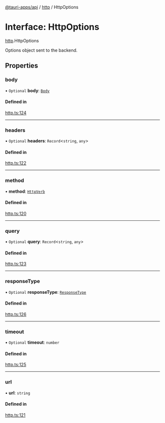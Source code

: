 [@tauri-apps/api](../index.md) / [http](../modules/http.md) / HttpOptions

# Interface: HttpOptions

[http](../modules/http.md).HttpOptions

Options object sent to the backend.

## Properties

### body

• `Optional` **body**: [`Body`](../classes/http.Body.md)

#### Defined in

[http.ts:124](https://github.com/tauri-apps/tauri/blob/5c0a8bf/tooling/api/src/http.ts#L124)

___

### headers

• `Optional` **headers**: `Record`<`string`, `any`\>

#### Defined in

[http.ts:122](https://github.com/tauri-apps/tauri/blob/5c0a8bf/tooling/api/src/http.ts#L122)

___

### method

• **method**: [`HttpVerb`](../modules/http.md#httpverb)

#### Defined in

[http.ts:120](https://github.com/tauri-apps/tauri/blob/5c0a8bf/tooling/api/src/http.ts#L120)

___

### query

• `Optional` **query**: `Record`<`string`, `any`\>

#### Defined in

[http.ts:123](https://github.com/tauri-apps/tauri/blob/5c0a8bf/tooling/api/src/http.ts#L123)

___

### responseType

• `Optional` **responseType**: [`ResponseType`](../enums/http.ResponseType.md)

#### Defined in

[http.ts:126](https://github.com/tauri-apps/tauri/blob/5c0a8bf/tooling/api/src/http.ts#L126)

___

### timeout

• `Optional` **timeout**: `number`

#### Defined in

[http.ts:125](https://github.com/tauri-apps/tauri/blob/5c0a8bf/tooling/api/src/http.ts#L125)

___

### url

• **url**: `string`

#### Defined in

[http.ts:121](https://github.com/tauri-apps/tauri/blob/5c0a8bf/tooling/api/src/http.ts#L121)
